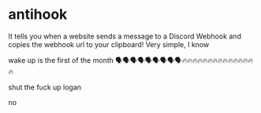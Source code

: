 # antihook
It tells you when a website sends a message to a Discord Webhook and copies the webhook url to your clipboard! Very simple, I know  

wake up is the first of the month 🗣️🗣️🗣️🗣️🗣️🗣️🗣️🗣️🗣️🔥🔥🔥🔥🔥🔥🔥🔥🔥🔥🔥🔥🔥🔥🔥  

shut the fuck up logan

no
